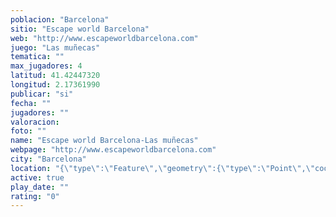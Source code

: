 ```yaml
---
poblacion: "Barcelona"
sitio: "Escape world Barcelona"
web: "http://www.escapeworldbarcelona.com"
juego: "Las muñecas"
tematica: ""
max_jugadores: 4
latitud: 41.42447320
longitud: 2.17361990
publicar: "si"
fecha: ""
jugadores: ""
valoracion: 
foto: ""
name: "Escape world Barcelona-Las muñecas"
webpage: "http://www.escapeworldbarcelona.com"
city: "Barcelona"
location: "{\"type\":\"Feature\",\"geometry\":{\"type\":\"Point\",\"coordinates\":[41.4244732,2.1736199]}}"
active: true
play_date: ""
rating: "0"
---
```

